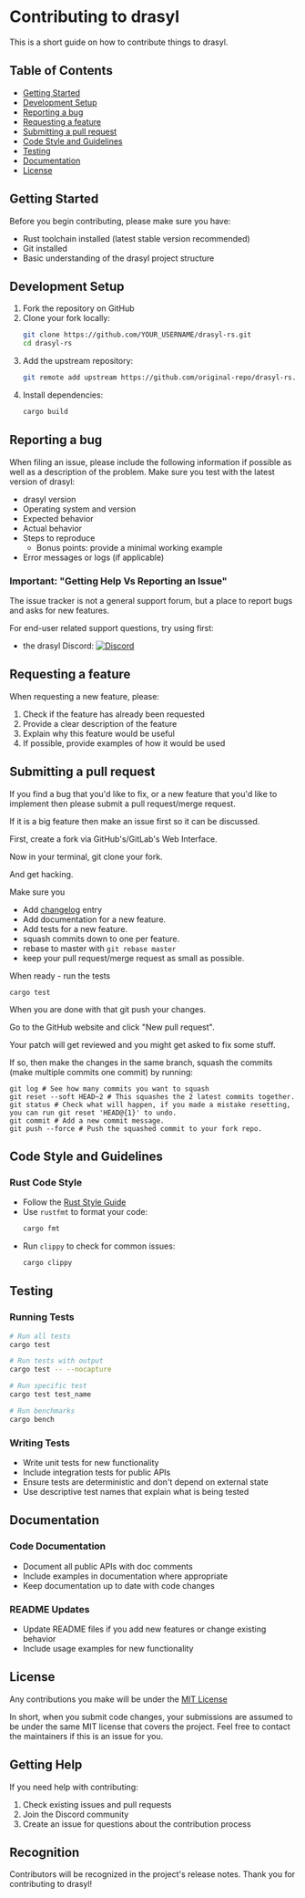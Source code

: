 # Contributing to drasyl

This is a short guide on how to contribute things to drasyl.

## Table of Contents

- [Getting Started](#getting-started)
- [Development Setup](#development-setup)
- [Reporting a bug](#reporting-a-bug)
- [Requesting a feature](#requesting-a-feature)
- [Submitting a pull request](#submitting-a-pull-request)
- [Code Style and Guidelines](#code-style-and-guidelines)
- [Testing](#testing)
- [Documentation](#documentation)
- [License](#license)

## Getting Started

Before you begin contributing, please make sure you have:

- Rust toolchain installed (latest stable version recommended)
- Git installed
- Basic understanding of the drasyl project structure

## Development Setup

1. Fork the repository on GitHub
2. Clone your fork locally:
   ```bash
   git clone https://github.com/YOUR_USERNAME/drasyl-rs.git
   cd drasyl-rs
   ```
3. Add the upstream repository:
   ```bash
   git remote add upstream https://github.com/original-repo/drasyl-rs.git
   ```
4. Install dependencies:
   ```bash
   cargo build
   ```

## Reporting a bug

When filing an issue, please include the following information if possible as well as a description
of the problem. Make sure you test with
the latest version of drasyl:

* drasyl version
* Operating system and version
* Expected behavior
* Actual behavior
* Steps to reproduce
    * Bonus points: provide a minimal working example
* Error messages or logs (if applicable)

### Important: "Getting Help Vs Reporting an Issue"

The issue tracker is not a general support forum, but a place to report bugs and asks for new
features.

For end-user related support questions, try using first:

- the drasyl Discord: [![Discord](https://img.shields.io/discord/959492172560891905)](https://discord.gg/2tcZPy7BCu)

## Requesting a feature

When requesting a new feature, please:

1. Check if the feature has already been requested
2. Provide a clear description of the feature
3. Explain why this feature would be useful
4. If possible, provide examples of how it would be used

## Submitting a pull request

If you find a bug that you'd like to fix, or a new feature that you'd like to implement then please
submit a pull request/merge request.

If it is a big feature then make an issue first so it can be discussed.

First, create a fork via GitHub's/GitLab's Web Interface.

Now in your terminal, git clone your fork.

And get hacking.

Make sure you

* Add [changelog](./CHANGELOG.md) entry
* Add documentation for a new feature.
* Add tests for a new feature.
* squash commits down to one per feature.
* rebase to master with `git rebase master`
* keep your pull request/merge request as small as possible.

When ready - run the tests

    cargo test

When you are done with that git push your changes.

Go to the GitHub website and click "New pull request".

Your patch will get reviewed and you might get asked to fix some stuff.

If so, then make the changes in the same branch, squash the commits (make multiple commits one
commit) by running:

```
git log # See how many commits you want to squash
git reset --soft HEAD~2 # This squashes the 2 latest commits together.
git status # Check what will happen, if you made a mistake resetting, you can run git reset 'HEAD@{1}' to undo.
git commit # Add a new commit message.
git push --force # Push the squashed commit to your fork repo.
```

## Code Style and Guidelines

### Rust Code Style

- Follow the [Rust Style Guide](https://doc.rust-lang.org/1.0.0/style/style/naming/README.html)
- Use `rustfmt` to format your code:
  ```bash
  cargo fmt
  ```
- Run `clippy` to check for common issues:
  ```bash
  cargo clippy
  ```

## Testing

### Running Tests

```bash
# Run all tests
cargo test

# Run tests with output
cargo test -- --nocapture

# Run specific test
cargo test test_name

# Run benchmarks
cargo bench
```

### Writing Tests

- Write unit tests for new functionality
- Include integration tests for public APIs
- Ensure tests are deterministic and don't depend on external state
- Use descriptive test names that explain what is being tested

## Documentation

### Code Documentation

- Document all public APIs with doc comments
- Include examples in documentation where appropriate
- Keep documentation up to date with code changes

### README Updates

- Update README files if you add new features or change existing behavior
- Include usage examples for new functionality

## License

Any contributions you make will be under the [MIT License](./LICENSE)

In short, when you submit code changes, your submissions are assumed to be under the same MIT
license that covers the project. Feel free to contact the maintainers if this is an issue for you.

## Getting Help

If you need help with contributing:

1. Check existing issues and pull requests
2. Join the Discord community
3. Create an issue for questions about the contribution process

## Recognition

Contributors will be recognized in the project's release notes. Thank you for contributing to drasyl!